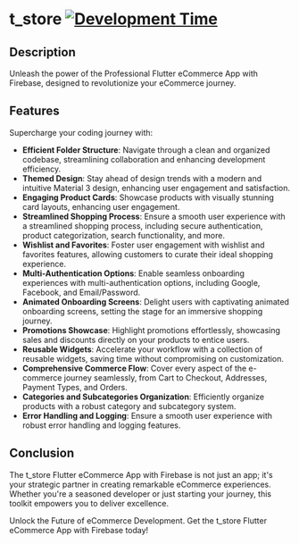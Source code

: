 # t_store [![Development Time](https://wakatime.com/badge/user/018c9017-daf8-45c1-be71-8b16fd238022/project/018dce88-f188-421c-bcff-7e46f8f2e7ed.svg)](https://wakatime.com/badge/user/018c9017-daf8-45c1-be71-8b16fd238022/project/018dce88-f188-421c-bcff-7e46f8f2e7ed)

## Description
Unleash the power of the Professional Flutter eCommerce App with Firebase, designed to revolutionize your eCommerce journey.

## Features
Supercharge your coding journey with:

- **Efficient Folder Structure**: Navigate through a clean and organized codebase, streamlining collaboration and enhancing development efficiency.
- **Themed Design**: Stay ahead of design trends with a modern and intuitive Material 3 design, enhancing user engagement and satisfaction.
- **Engaging Product Cards**: Showcase products with visually stunning card layouts, enhancing user engagement.
- **Streamlined Shopping Process**: Ensure a smooth user experience with a streamlined shopping process, including secure authentication, product categorization, search functionality, and more.
- **Wishlist and Favorites**: Foster user engagement with wishlist and favorites features, allowing customers to curate their ideal shopping experience.
- **Multi-Authentication Options**: Enable seamless onboarding experiences with multi-authentication options, including Google, Facebook, and Email/Password.
- **Animated Onboarding Screens**: Delight users with captivating animated onboarding screens, setting the stage for an immersive shopping journey.
- **Promotions Showcase**: Highlight promotions effortlessly, showcasing sales and discounts directly on your products to entice users.
- **Reusable Widgets**: Accelerate your workflow with a collection of reusable widgets, saving time without compromising on customization.
- **Comprehensive Commerce Flow**: Cover every aspect of the e-commerce journey seamlessly, from Cart to Checkout, Addresses, Payment Types, and Orders.
- **Categories and Subcategories Organization**: Efficiently organize products with a robust category and subcategory system.
- **Error Handling and Logging**: Ensure a smooth user experience with robust error handling and logging features.

## Conclusion

The t_store Flutter eCommerce App with Firebase is not just an app; it's your strategic partner in creating remarkable eCommerce experiences. Whether you're a seasoned developer or just starting your journey, this toolkit empowers you to deliver excellence.

Unlock the Future of eCommerce Development. Get the t_store Flutter eCommerce App with Firebase today!
